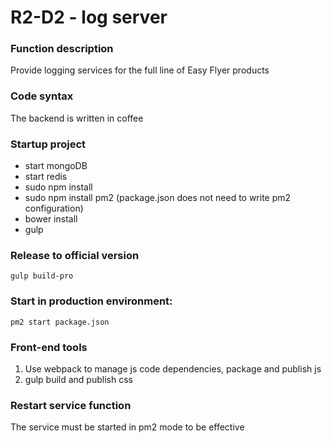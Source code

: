 # R2-D2 - log server

### Function description

Provide logging services for the full line of Easy Flyer products

### Code syntax
The backend is written in coffee


### Startup project

- start mongoDB
- start redis
- sudo npm install
- sudo npm install pm2 (package.json does not need to write pm2 configuration)
- bower install
- gulp

### Release to official version
````
gulp build-pro
````

### Start in production environment:

````
pm2 start package.json
````

### Front-end tools

  1. Use webpack to manage js code dependencies, package and publish js
  2. gulp build and publish css

### Restart service function
The service must be started in pm2 mode to be effective